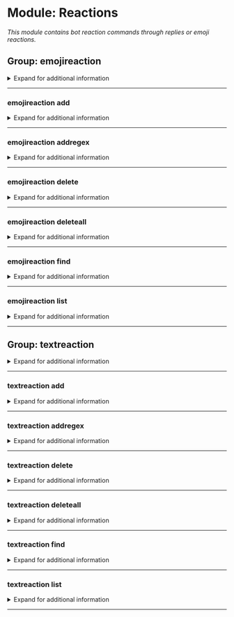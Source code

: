 # Module: Reactions
*This module contains bot reaction commands through replies or emoji reactions.*


## Group: emojireaction
<details><summary markdown='span'>Expand for additional information</summary><p>

*This groups is used to make the bot react with given emoji to a message containing a trigger word inside (guild specific). Group call either lists currently registered emoji reactions or adds a new emoji reaction to a given trigger word list.
*Note: Trigger words can be regular expressions (use `emojireaction addregex` command).**

**Aliases:**
`ereact, er, emojir, emojireactions`
**Guild only.**

**Requires permissions:**
`Manage guild`

**Overload 1:**

[`emoji`]: *Emoji*

[`string...`]: *Reaction triggers*

**Overload 0:**

[`string`]: *Reaction triggers*

[`emoji`]: *Emoji*

**Examples:**

```xml
!emojireaction
!emojireaction :emoji: triggerword
!emojireaction triggerword :emoji:
```
</p></details>

---

### emojireaction add
<details><summary markdown='span'>Expand for additional information</summary><p>

*Adds a new emoji reaction to guild reaction list. Requires emoji to react as and one or more triggers.*

**Aliases:**
`register, reg, new, a, +, +=, <<, <, <-, <=`
**Guild only.**

**Requires permissions:**
`Manage guild`

**Overload 1:**

[`emoji`]: *Emoji*

[`string...`]: *Reaction triggers*

**Overload 0:**

[`string`]: *Reaction triggers*

[`emoji`]: *Emoji*

**Examples:**

```xml
!emojireaction add :emoji: triggerword
!emojireaction add triggerword :emoji:
```
</p></details>

---

### emojireaction addregex
<details><summary markdown='span'>Expand for additional information</summary><p>

*Adds a new emoji reaction to guild reaction list. Requires emoji to react as and one or more regular expressions that will match the message being tested (each regular expression is word-bounded automatically).*

**Aliases:**
`registerregex, regex, newregex, ar, +r, +=r, <<r, <r, <-r, <=r, +regex, +regexp, +rgx`
**Guild only.**

**Requires permissions:**
`Manage guild`

**Overload 1:**

[`emoji`]: *Emoji*

[`string...`]: *Reaction triggers*

**Overload 0:**

[`string`]: *Reaction triggers*

[`emoji`]: *Emoji*

**Examples:**

```xml
!emojireaction addregex :emoji: regex?pattern+
!emojireaction addregex regex?pattern+ :emoji:
```
</p></details>

---

### emojireaction delete
<details><summary markdown='span'>Expand for additional information</summary><p>

*Removes existing emoji reaction by it's reaction emoji, ID or trigger.*

**Aliases:**
`unregister, remove, rm, del, d, -, -=, >, >>, ->, =>`
**Guild only.**

**Requires permissions:**
`Manage guild`

**Overload 2:**

[`emoji`]: *Emoji*

**Overload 1:**

[`int...`]: *Reaction IDs to remove*

**Overload 0:**

[`string...`]: *Reaction triggers*

**Examples:**

```xml
!emojireaction delete 12345
!emojireaction delete :emoji:
!emojireaction delete triggerword
```
</p></details>

---

### emojireaction deleteall
<details><summary markdown='span'>Expand for additional information</summary><p>

*Removes all guild emoji reactions.*

**Aliases:**
`removeall, rmrf, rma, clearall, clear, delall, da, cl, -a, --, >>>`
**Guild only.**

**Requires permissions:**
`Manage guild`

**Requires user permissions:**
`Administrator`

**Examples:**

```xml
!emojireaction deleteall
```
</p></details>

---

### emojireaction find
<details><summary markdown='span'>Expand for additional information</summary><p>

*Finds emoji reactions that are triggered by a given text.*

**Aliases:**
`f, test`
**Guild only.**

**Requires permissions:**
`Manage guild`

**Arguments:**

[`string...`]: *Reaction trigger*

**Examples:**

```xml
!emojireaction find triggerword
```
</p></details>

---

### emojireaction list
<details><summary markdown='span'>Expand for additional information</summary><p>

*Lists all emoji reactions for this guild.*

**Aliases:**
`print, show, view, ls, l, p`
**Guild only.**

**Requires permissions:**
`Manage guild`

**Examples:**

```xml
!emojireaction list
```
</p></details>

---

## Group: textreaction
<details><summary markdown='span'>Expand for additional information</summary><p>

*This groups is used to make the bot react with given text to a message containing a trigger word inside (guild specific). Group call either lists currently registered text reactions or adds a new text reaction to a given trigger word list.
*Note: Trigger words can be regular expressions (use `textreaction addregex` command).**

**Aliases:**
`treact, tr, txtr, textreactions`
**Guild only.**

**Requires user permissions:**
`Manage guild`

**Overload 0:**

[`string`]: *Reaction trigger*

[`string...`]: *Response*

**Examples:**

```xml
!textreaction
!textreaction triggerword Response message
```
</p></details>

---

### textreaction add
<details><summary markdown='span'>Expand for additional information</summary><p>

*Adds a new text reaction to guild reaction list. Requires trigger word and a response.*

**Aliases:**
`register, reg, new, a, +, +=, <<, <, <-, <=`
**Guild only.**

**Requires user permissions:**
`Manage guild`

**Arguments:**

[`string`]: *Reaction trigger*

[`string...`]: *Response*

**Examples:**

```xml
!textreaction add triggerword Response message
```
</p></details>

---

### textreaction addregex
<details><summary markdown='span'>Expand for additional information</summary><p>

*Adds a new text reaction to guild reaction list. Requires a regular expression that will match the message being tested (each regular expression is word-bounded automatically) and a text to reply when the match occurs.*

**Aliases:**
`registerregex, regex, newregex, ar, +r, +=r, <<r, <r, <-r, <=r, +regex, +regexp, +rgx`
**Guild only.**

**Requires user permissions:**
`Manage guild`

**Arguments:**

[`string`]: *Reaction trigger*

[`string...`]: *Response*

**Examples:**

```xml
!textreaction addregex regex?pattern+ Response message
```
</p></details>

---

### textreaction delete
<details><summary markdown='span'>Expand for additional information</summary><p>

*Removes existing text reaction by it's ID or trigger word.*

**Aliases:**
`unregister, remove, rm, del, d, -, -=, >, >>, ->, =>`
**Guild only.**

**Requires user permissions:**
`Manage guild`

**Overload 1:**

[`int...`]: *Reaction IDs to remove*

**Overload 0:**

[`string...`]: *Reaction triggers*

**Examples:**

```xml
!textreaction delete 12345
!textreaction delete triggerword
```
</p></details>

---

### textreaction deleteall
<details><summary markdown='span'>Expand for additional information</summary><p>

*Removes all guild text reactions.*

**Aliases:**
`removeall, rmrf, rma, clearall, clear, delall, da, cl, -a, --, >>>`
**Guild only.**

**Requires user permissions:**
`Administrator, Manage guild`

**Examples:**

```xml
!textreaction deleteall
```
</p></details>

---

### textreaction find
<details><summary markdown='span'>Expand for additional information</summary><p>

*Finds text reactions that are triggered by a given text.*

**Aliases:**
`f, test`
**Guild only.**

**Requires user permissions:**
`Manage guild`

**Arguments:**

[`string...`]: *Reaction trigger*

**Examples:**

```xml
!textreaction find triggerword
```
</p></details>

---

### textreaction list
<details><summary markdown='span'>Expand for additional information</summary><p>

*Lists all emoji reactions for this guild.*

**Aliases:**
`print, show, view, ls, l, p`
**Guild only.**

**Requires user permissions:**
`Manage guild`

**Examples:**

```xml
!textreaction list
```
</p></details>

---

